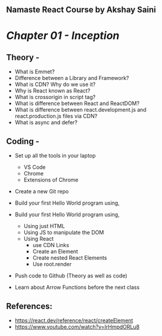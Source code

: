 ## Namaste React Course by Akshay Saini
# _Chapter 01 - Inception_
## Theory -
* What is Emmet?
* Difference between a Library and Framework?
* What is CDN? Why do we use it?
* Why is React known as React?
* What is crossorigin in script tag?
* What is difference between React and ReactDOM?
* What is difference between react.development.js and react.production.js files via CDN?
* What is async and defer?

## Coding -
* Set up all the tools in your laptop
  * VS Code
  * Chrome
  * Extensions of Chrome

* Create a new Git repo
* Build your first Hello World program using,

* Build your first Hello World program using,
  * Using just HTML
  * Using JS to manipulate the DOM
  * Using React
     * use CDN Links
     * Create an Element
     * Create nested React Elements
     * Use root.render
 
* Push code to Github (Theory as well as code)
* Learn about Arrow Functions before the next class


## References:

* https://react.dev/reference/react/createElement
* https://www.youtube.com/watch?v=IrHmpdORLu8
